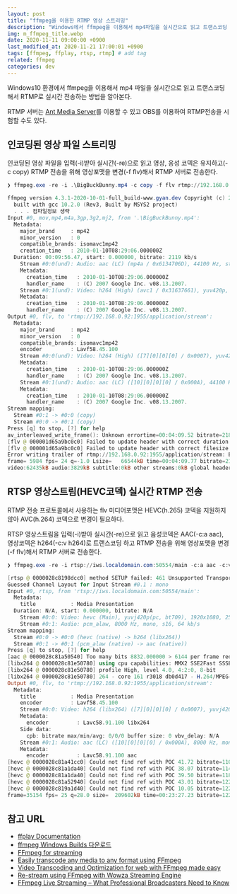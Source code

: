 ```yaml
---
layout: post
title: "ffmpeg을 이용한 RTMP 영상 스트리밍"
description: "Windows에서 ffmpeg을 이용해서 mp4파일을 실시간으로 읽고 트랜스코딩 해서 RTMP로 실시간 전송하는 방법을 알아본다."
img: m_ffmpeg_title.webp
date: 2020-11-11 09:00:00 +0900
last_modified_at: 2020-11-21 17:00:01 +0900
tags: [ffmpeg, ffplay, rtsp, rtmp] # add tag
related: ffmpeg
categories: dev
---
```


Windows10 환경에서 ffmpeg을 이용해서 mp4 파일을 실시간으로 읽고 트랜스코딩 해서 RTMP로 실시간 전송하는 방법을 알아본다.

RTMP 서버는 [Ant Media Server](https://ant-media-docs.readthedocs.io/en/latest/Getting-Started.html)를 이용할 수 있고 OBS를 이용하여 RTMP전송을 시험할 수도 있다. 

## 인코딩된 영상 파일 스트리밍

인코딩된 영상 파일을 입력(-i)받아 실시간(-re)으로 읽고 영상, 응성 코덱은 유지하고(-c copy) RTMP 전송을 위해 영상포맷을 변경(-f flv)해서 RTMP 서버로 전송한다. 

```powershell
❯ ffmpeg.exe -re -i .\BigBuckBunny.mp4 -c copy -f flv rtmp://192.168.0.92:1955/application/stream_key

ffmpeg version 4.3.1-2020-10-01-full_build-www.gyan.dev Copyright (c) 2000-2020 the FFmpeg developers
  built with gcc 10.2.0 (Rev3, Built by MSYS2 project)
  . . . 컴파일정보 생략
Input #0, mov,mp4,m4a,3gp,3g2,mj2, from '.\BigBuckBunny.mp4':
  Metadata:
    major_brand     : mp42
    minor_version   : 0
    compatible_brands: isomavc1mp42
    creation_time   : 2010-01-10T08:29:06.000000Z
  Duration: 00:09:56.47, start: 0.000000, bitrate: 2119 kb/s
    Stream #0:0(und): Audio: aac (LC) (mp4a / 0x6134706D), 44100 Hz, stereo, fltp, 125 kb/s (default)
    Metadata:
      creation_time   : 2010-01-10T08:29:06.000000Z
      handler_name    : (C) 2007 Google Inc. v08.13.2007.
    Stream #0:1(und): Video: h264 (High) (avc1 / 0x31637661), yuv420p, 1280x720 [SAR 1:1 DAR 16:9], 1991 kb/s, 24 fps, 24 tbr, 24k tbn, 48 tbc (default)
    Metadata:
      creation_time   : 2010-01-10T08:29:06.000000Z
      handler_name    : (C) 2007 Google Inc. v08.13.2007.
Output #0, flv, to 'rtmp://192.168.0.92:1955/application/stream':
  Metadata:
    major_brand     : mp42
    minor_version   : 0
    compatible_brands: isomavc1mp42
    encoder         : Lavf58.45.100
    Stream #0:0(und): Video: h264 (High) ([7][0][0][0] / 0x0007), yuv420p, 1280x720 [SAR 1:1 DAR 16:9], q=2-31, 1991 kb/s, 24 fps, 24 tbr, 1k tbn, 24k tbc (default)
    Metadata:
      creation_time   : 2010-01-10T08:29:06.000000Z
      handler_name    : (C) 2007 Google Inc. v08.13.2007.
    Stream #0:1(und): Audio: aac (LC) ([10][0][0][0] / 0x000A), 44100 Hz, stereo, fltp, 125 kb/s (default)
    Metadata:
      creation_time   : 2010-01-10T08:29:06.000000Z
      handler_name    : (C) 2007 Google Inc. v08.13.2007.
Stream mapping:
  Stream #0:1 -> #0:0 (copy)
  Stream #0:0 -> #0:1 (copy)
Press [q] to stop, [?] for help
av_interleaved_write_frame(): Unknown errortime=00:04:09.52 bitrate=2184.7kbits/s speed=   1x
[flv @ 000001d65a9bc0c0] Failed to update header with correct duration.
[flv @ 000001d65a9bc0c0] Failed to update header with correct filesize.
Error writing trailer of rtmp://192.168.0.92:1955/application/stream: Error number -10053 occurred
frame= 5984 fps= 24 q=-1.0 Lsize=   66544kB time=00:04:09.77 bitrate=2182.5kbits/s speed=   1x
video:62435kB audio:3829kB subtitle:0kB other streams:0kB global headers:0kB muxing overhead: 0.423518%
```

## RTSP 영상스트림(HEVC코덱) 실시간 RTMP 전송

RTMP 전송 프로토콜에서 사용하는 flv 미디어포맷은 HEVC(h.265) 코덱을 지원하지 않아 AVC(h.264) 코덱으로 변경이 필요하다. 

RTSP 영상스트림을 입력(-i)받아 실시간(-re)으로 읽고 음성코덱은 AAC(-c:a aac), 영상코덱은 h264(-c:v h264)로 트랜스코딩 하고 RTMP 전송을 위해 영상포맷을 변경(-f flv)해서 RTMP 서버로 전송한다. 


```powershell
❯ ffmpeg.exe -re -i rtsp://iws.localdomain.com:50554/main -c:a aac -c:v h264 -f flv rtmp://192.168.0.92:1955/application/stream_key

[rtsp @ 0000028c8198dcc0] method SETUP failed: 461 Unsupported Transport
Guessed Channel Layout for Input Stream #0.1 : mono
Input #0, rtsp, from 'rtsp://iws.localdomain.com:50554/main':
  Metadata:
    title           : Media Presentation
  Duration: N/A, start: 0.000000, bitrate: N/A
    Stream #0:0: Video: hevc (Main), yuvj420p(pc, bt709), 1920x1080, 25 tbr, 90k tbn, 90k tbc
    Stream #0:1: Audio: pcm_alaw, 8000 Hz, mono, s16, 64 kb/s
Stream mapping:
  Stream #0:0 -> #0:0 (hevc (native) -> h264 (libx264))
  Stream #0:1 -> #0:1 (pcm_alaw (native) -> aac (native))
Press [q] to stop, [?] for help
[aac @ 0000028c81a50540] Too many bits 8832.000000 > 6144 per frame requested, clamping to max
[libx264 @ 0000028c81e50780] using cpu capabilities: MMX2 SSE2Fast SSSE3 SSE4.2 AVX FMA3 BMI2 AVX2
[libx264 @ 0000028c81e50780] profile High, level 4.0, 4:2:0, 8-bit
[libx264 @ 0000028c81e50780] 264 - core 161 r3018 db0d417 - H.264/MPEG-4 AVC codec - Copyleft 2003-2020 - http://www.videolan.org/x264.html - options: cabac=1 ref=3 deblock=1:0:0 analyse=0x3:0x113 me=hex subme=7 psy=1 psy_rd=1.00:0.00 mixed_ref=1 me_range=16 chroma_me=1 trellis=1 8x8dct=1 cqm=0 deadzone=21,11 fast_pskip=1 chroma_qp_offset=-2 threads=6 lookahead_threads=1 sliced_threads=0 nr=0 decimate=1 interlaced=0 bluray_compat=0 constrained_intra=0 bframes=3 b_pyramid=2 b_adapt=1 b_bias=0 direct=1 weightb=1 open_gop=0 weightp=2 keyint=250 keyint_min=25 scenecut=40 intra_refresh=0 rc_lookahead=40 rc=crf mbtree=1 crf=23.0 qcomp=0.60 qpmin=0 qpmax=69 qpstep=4 ip_ratio=1.40 aq=1:1.00
Output #0, flv, to 'rtmp://192.168.0.92:1955/application/stream':
  Metadata:
    title           : Media Presentation
    encoder         : Lavf58.45.100
    Stream #0:0: Video: h264 (libx264) ([7][0][0][0] / 0x0007), yuvj420p(pc), 1920x1080, q=-1--1, 25 fps, 1k tbn, 25 tbc
    Metadata:
      encoder         : Lavc58.91.100 libx264
    Side data:
      cpb: bitrate max/min/avg: 0/0/0 buffer size: 0 vbv_delay: N/A
    Stream #0:1: Audio: aac (LC) ([10][0][0][0] / 0x000A), 8000 Hz, mono, fltp, 48 kb/s
    Metadata:
      encoder         : Lavc58.91.100 aac
[hevc @ 0000028c81a41cc0] Could not find ref with POC 41.72 bitrate=1109.1kbits/s speed=0.997x
[hevc @ 0000028c81a1da40] Could not find ref with POC 38.07 bitrate=1140.4kbits/s speed=0.999x
[hevc @ 0000028c81a1da40] Could not find ref with POC 39.50 bitrate=1183.1kbits/s speed=0.999x
[hevc @ 0000028c81a52940] Could not find ref with POC 43.01 bitrate=1225.0kbits/s speed=   1x
[hevc @ 0000028c819a1d40] Could not find ref with POC 10.05 bitrate=1227.0kbits/s speed=   1x
frame=35154 fps= 25 q=28.0 size=  209602kB time=00:23:27.23 bitrate=1220.2kbits/s speed=   1x
```

## 참고 URL
- [ffplay Documentation](https://ffmpeg.org/ffplay.html) 
- [ffmpeg Windows Builds 다운로드](https://www.gyan.dev/ffmpeg/builds/)
- [FFmpeg for streaming](https://sonnati.wordpress.com/2011/08/30/ffmpeg-–-the-swiss-army-knife-of-internet-streaming-–-part-iv/)
- [Easily transcode any media to any format using FFmpeg](https://duduf.com/easily-transcode-any-media-to-any-format-using-ffmpeg/)
- [Video Transcoding and Optimization for web with FFmpeg made easy](https://medium.com/abraia/video-transcoding-and-optimization-for-web-with-ffmpeg-made-easy-511635214df0)
- [Re-stream using FFmpeg with Wowza Streaming Engine](https://www.wowza.com/docs/how-to-restream-using-ffmpeg-with-wowza-streaming-engine)
- [FFmpeg Live Streaming – What Professional Broadcasters Need to Know](https://www.dacast.com/blog/how-to-broadcast-live-stream-using-ffmpeg/)